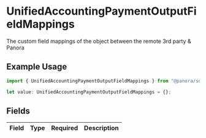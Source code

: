 # UnifiedAccountingPaymentOutputFieldMappings

The custom field mappings of the object between the remote 3rd party & Panora

## Example Usage

```typescript
import { UnifiedAccountingPaymentOutputFieldMappings } from "@panora/sdk/models/components";

let value: UnifiedAccountingPaymentOutputFieldMappings = {};
```

## Fields

| Field       | Type        | Required    | Description |
| ----------- | ----------- | ----------- | ----------- |